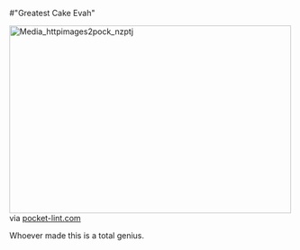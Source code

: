 #"Greatest Cake Evah"


 <div class="posterous_bookmarklet_entry">
 <div class='p_embed p_image_embed'>
<a href="http://getfile3.posterous.com/getfile/files.posterous.com/conoroneill/IEwynxhyaHJjAqoguqdrgndrCywynJAjkdrFCJvcfHjjaiCqjupeBHjvnnsj/media_httpimages2pock_nzptj.jpg.scaled1000.jpg"><img alt="Media_httpimages2pock_nzptj" height="334" src="http://getfile6.posterous.com/getfile/files.posterous.com/conoroneill/IEwynxhyaHJjAqoguqdrgndrCywynJAjkdrFCJvcfHjjaiCqjupeBHjvnnsj/media_httpimages2pock_nzptj.jpg.scaled500.jpg" width="500" /></a>
</div>


<div class="posterous_quote_citation">via <a href="http://www.pocket-lint.com/news/36705/angry-birds-cake-too-good">pocket-lint.com</a></div>
 <p>Whoever made this is a total genius.</p></div>
 